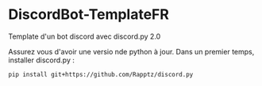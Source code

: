 # DiscordBot-TemplateFR
Template d'un bot discord avec discord.py 2.0

Assurez vous d'avoir une versio nde python à jour.
Dans un premier temps, installer discord.py :

```pip install git+https://github.com/Rapptz/discord.py```


